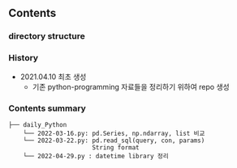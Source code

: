 ## Contents
### directory structure

### History 
- 2021.04.10 최초 생성 
  - 기존 python-programming 자료들을 정리하기 위하여 repo 생성

### Contents summary
```
├── daily_Python
    └── 2022-03-16.py: pd.Series, np.ndarray, list 비교
    └── 2022-03-22.py: pd.read_sql(query, con, params)
                       String format
    └── 2022-04-29.py : datetime library 정리
```
